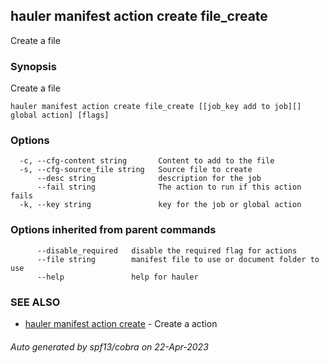 ## hauler manifest action create file_create

Create a file

### Synopsis

Create a file

```
hauler manifest action create file_create [[job_key add to job][] global action] [flags]
```

### Options

```
  -c, --cfg-content string       Content to add to the file
  -s, --cfg-source_file string   Source file to create
      --desc string              description for the job
      --fail string              The action to run if this action fails
  -k, --key string               key for the job or global action
```

### Options inherited from parent commands

```
      --disable_required   disable the required flag for actions
      --file string        manifest file to use or document folder to use
      --help               help for hauler
```

### SEE ALSO

* [hauler manifest action create](hauler_manifest_action_create.md)	 - Create a action

###### Auto generated by spf13/cobra on 22-Apr-2023

